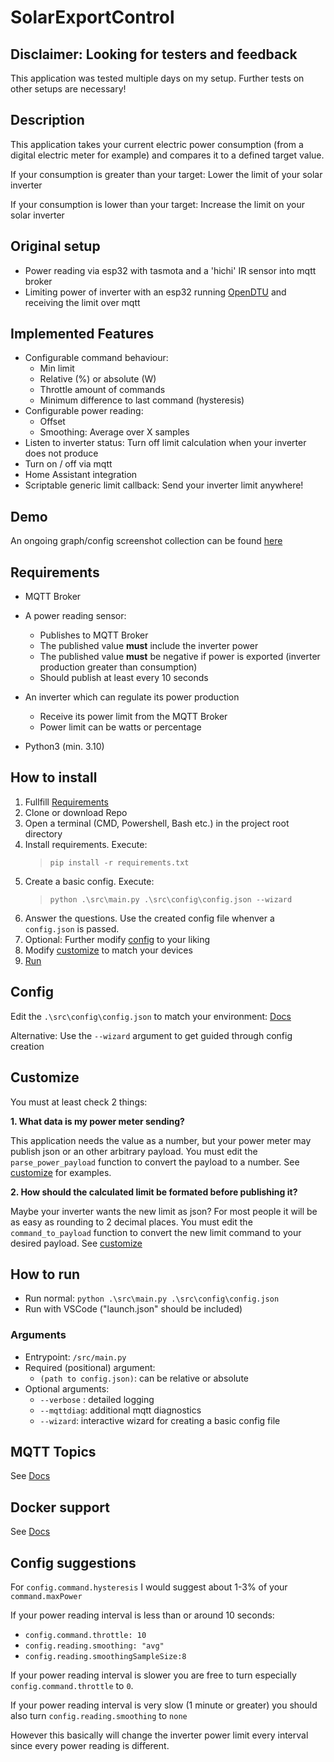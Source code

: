# SolarExportControl

## Disclaimer: Looking for testers and feedback

This application was tested multiple days on my setup. Further tests on other setups are necessary!

## Description

This application takes your current electric power consumption (from a digital electric meter for example) and compares it to a defined target value.

If your consumption is greater than your target: Lower the limit of your solar inverter

If your consumption is lower than your target: Increase the limit on your solar inverter

## Original setup

- Power reading via esp32 with tasmota and a 'hichi' IR sensor into mqtt broker
- Limiting power of inverter with an esp32 running [OpenDTU](https://github.com/tbnobody/OpenDTU) and receiving the limit over mqtt

## Implemented Features

- Configurable command behaviour:
  - Min limit
  - Relative (%) or absolute (W)
  - Throttle amount of commands
  - Minimum difference to last command (hysteresis)
- Configurable power reading:
  - Offset
  - Smoothing: Average over X samples
- Listen to inverter status: Turn off limit calculation when your inverter does not produce
- Turn on / off via mqtt
- Home Assistant integration
- Scriptable generic limit callback: Send your inverter limit anywhere!

## Demo

An ongoing graph/config screenshot collection can be found [here](docs/Demo.md)

## Requirements

- MQTT Broker
- A power reading sensor:
  - Publishes to MQTT Broker
  - The published value **must** include the inverter power
  - The published value **must** be negative if power is exported (inverter production greater than consumption)
  - Should publish at least every 10 seconds

- An inverter which can regulate its power production
  - Receive its power limit from the MQTT Broker
  - Power limit can be watts or percentage

- Python3 (min. 3.10)

## How to install

1. Fullfill [Requirements](#requirements)
2. Clone or download Repo
3. Open a terminal (CMD, Powershell, Bash etc.) in the project root directory
4. Install requirements. Execute:
   > `pip install -r requirements.txt`
5. Create a basic config. Execute:
   > `python .\src\main.py .\src\config\config.json --wizard`
6. Answer the questions. Use the created config file whenver a `config.json` is passed.
7. Optional: Further modify [config](#config) to your liking
8. Modify [customize](#customize) to match your devices
9. [Run](#how-to-run)

## Config

Edit the `.\src\config\config.json` to match your environment: [Docs](/docs/Config.md)

Alternative: Use the `--wizard` argument to get guided through config creation

## Customize

You must at least check 2 things:

**1. What data is my power meter sending?**

This application needs the value as a number, but your power meter may publish json or an other arbitrary payload. You must edit the `parse_power_payload` function to convert the payload to a number. See [customize](./docs/Customize.md#required-parse_power_payload) for examples.

**2. How should the calculated limit be formated before publishing it?**

Maybe your inverter wants the new limit as json? For most people it will be as easy as rounding to 2 decimal places. You must edit the `command_to_payload` function to convert the new limit command to your desired payload. See [customize](./docs/Customize.md#required-command_to_payload)

## How to run

- Run normal: `python .\src\main.py .\src\config\config.json`
- Run with VSCode ("launch.json" should be included)

### Arguments

- Entrypoint: `/src/main.py`
- Required (positional) argument:
  - `(path to config.json)`: can be relative or absolute
- Optional arguments:
  - `--verbose` : detailed logging
  - `--mqttdiag`: additional mqtt diagnostics
  - `--wizard`: interactive wizard for creating a basic config file

## MQTT Topics

See [Docs](/docs/Mqtt.md)

## Docker support

See [Docs](/docs/Docker.md)

## Config suggestions

For `config.command.hysteresis` I would suggest about 1-3% of your `command.maxPower`

If your power reading interval is less than or around 10 seconds:

- `config.command.throttle: 10`
- `config.reading.smoothing: "avg"`
- `config.reading.smoothingSampleSize:8`

If your power reading interval is slower you are free to turn especially `config.command.throttle` to `0`.

If your power reading interval is very slow (1 minute or greater) you should also turn `config.reading.smoothing` to `none`

However this basically will change the inverter power limit every interval since every power reading is different.

